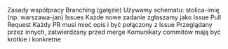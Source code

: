 Zasady współpracy
Branching (gałęzie)
Używamy schematu: stolica-imię (np. warszawa-jan)
 Issues
 Każde nowe zadanie zgłaszamy jako Issue
Pull Request
 Każdy PR musi mieć opis i być połączony z Issue
Przeglądany przez innych, zatwierdzany przed merge
Komunikaty commitów mają być krótkie i konkretne
